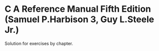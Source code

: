 # C A Reference Manual Fifth Edition (Samuel P.Harbison 3, Guy L.Steele Jr.)

Solution for exercises by chapter.

